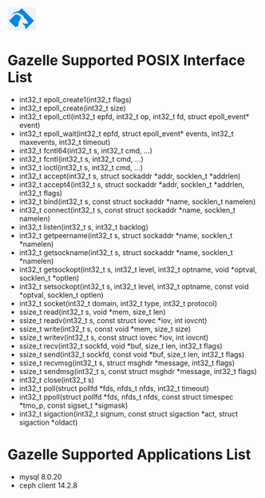 <img src="images/logo.png" alt=Gazelle style="zoom:20%">

# Gazelle Supported POSIX Interface List
- int32_t epoll_create1(int32_t flags)
- int32_t epoll_create(int32_t size)
- int32_t epoll_ctl(int32_t epfd, int32_t op, int32_t fd, struct epoll_event* event)
- int32_t epoll_wait(int32_t epfd, struct epoll_event* events, int32_t maxevents, int32_t timeout)
- int32_t fcntl64(int32_t s, int32_t cmd, ...)
- int32_t fcntl(int32_t s, int32_t cmd, ...)
- int32_t ioctl(int32_t s, int32_t cmd, ...)
- int32_t accept(int32_t s, struct sockaddr *addr, socklen_t *addrlen)
- int32_t accept4(int32_t s, struct sockaddr *addr, socklen_t *addrlen, int32_t flags)
- int32_t bind(int32_t s, const struct sockaddr *name, socklen_t namelen)
- int32_t connect(int32_t s, const struct sockaddr *name, socklen_t namelen)
- int32_t listen(int32_t s, int32_t backlog)
- int32_t getpeername(int32_t s, struct sockaddr *name, socklen_t *namelen)
- int32_t getsockname(int32_t s, struct sockaddr *name, socklen_t *namelen)
- int32_t getsockopt(int32_t s, int32_t level, int32_t optname, void *optval, socklen_t *optlen)
- int32_t setsockopt(int32_t s, int32_t level, int32_t optname, const void *optval, socklen_t optlen)
- int32_t socket(int32_t domain, int32_t type, int32_t protocol)
- ssize_t read(int32_t s, void *mem, size_t len)
- ssize_t readv(int32_t s, const struct iovec *iov, int iovcnt)
- ssize_t write(int32_t s, const void *mem, size_t size)
- ssize_t writev(int32_t s, const struct iovec *iov, int iovcnt)
- ssize_t recv(int32_t sockfd, void *buf, size_t len, int32_t flags)
- ssize_t send(int32_t sockfd, const void *buf, size_t len, int32_t flags)
- ssize_t recvmsg(int32_t s, struct msghdr *message, int32_t flags)
- ssize_t sendmsg(int32_t s, const struct msghdr *message, int32_t flags)
- int32_t close(int32_t s)
- int32_t poll(struct pollfd *fds, nfds_t nfds, int32_t timeout)
- int32_t ppoll(struct pollfd *fds, nfds_t nfds, const struct timespec *tmo_p, const sigset_t *sigmask)
- int32_t sigaction(int32_t signum, const struct sigaction *act, struct sigaction *oldact)

# Gazelle Supported Applications List
- mysql 8.0.20
- ceph client 14.2.8
